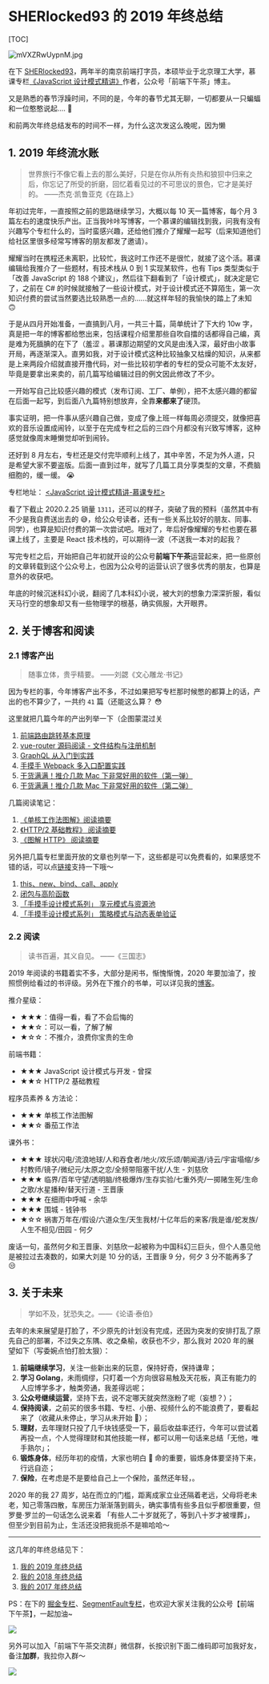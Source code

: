 # SHERlocked93 的 2019 年终总结

[TOC]

![mVXZRwUypnM.jpg](https://i.loli.net/2020/02/26/y7do8CpFHrhgUt4.jpg)

在下 [SHERlocked93](https://github.com/SHERlocked93/blog)，两年半的南京前端打字员，本硕毕业于北京理工大学，慕课专栏[《JavaScript 设计模式精讲》](https://www.imooc.com/read/38)作者，公众号「前端下午茶」博主。

又是熟悉的春节浮躁时间，不同的是，今年的春节尤其无聊，一切都要从一只蝙蝠和一位憨憨说起.... 🤭

和前两次年终总结发布的时间不一样，为什么这次发这么晚呢，因为懒

## 1. 2019 年终流水账

> 世界旅行不像它看上去的那么美好，只是在你从所有炎热和狼狈中归来之后，你忘记了所受的折磨，回忆着看见过的不可思议的景色，它才是美好的。 ——杰克·凯鲁亚克《在路上》

年初过完年，一直按照之前的思路继续学习，大概以每 10 天一篇博客，每个月 3 篇左右的速度快乐产出。正当我咔咔写博客，一个慕课的编辑找到我，问我有没有兴趣写个专栏什么的，当时蛮感兴趣，还给他们推介了耀耀一起写（后来知道他们给社区里很多经常写博客的朋友都发了邀请）。

耀耀当时在携程还未离职，比较忙，我这时工作还不是很忙，就接了这个活。慕课编辑给我推介了一些题材，有技术栈从 0 到 1 实现某软件，也有 Tips 类型类似于「改善 JavaScript 的 188 个建议」，然后往下翻看到了「设计模式」，就决定是它了，之前在 C# 的时候就接触了一些设计模式，对于设计模式还不算陌生，第一次知识付费的尝试当然要选比较熟悉一点的......就这样年轻的我愉快的踏上了未知 🙃

于是从四月开始准备，一直搞到八月，一共三十篇，简单统计了下大约 10w 字，真是把一年的博客都给憋出来，包括课程介绍里那些自吹自擂的话都得自己编，真是难为死腼腆的在下了（羞涩 。慕课那边期望的文风是由浅入深，最好由小故事开局，再逐渐深入。直男如我，对于设计模式这种比较抽象又枯燥的知识，从来都是上来两段介绍就直接开撸代码，对一些比较初学者的专栏的受众可能不太友好，毕竟是要拿出来卖的，前几篇写给编辑过目的例文因此修改了不少。

一开始写自己比较感兴趣的模式（发布订阅、工厂、单例），把不太感兴趣的都留在后面一起写，到后面八九篇特别想放弃，全靠**来都来了**硬顶。 

事实证明，把一件事从感兴趣自己做，变成了像上班一样每周必须提交，就像把喜欢的音乐设置成闹铃，以至于在完成专栏之后的三四个月都没有兴致写博客，这种感觉就像周末睡懒觉却听到闹铃。

还好到 8 月左右，专栏还是交付完毕顺利上线了，其中辛苦，不足为外人道，只是希望大家不要盗版。后面一直到过年，就写了几篇工具分享类型的文章，不费脑细胞的，缓一缓。 😭

专栏地址： [<JavaScript 设计模式精讲\-慕课专栏>](https://www.imooc.com/read/38#new_header) 

看了下截止 2020.2.25 销量 `1311`，还可以的样子，突破了我的预料（虽然其中有不少是我自费送出去的 😅，给公众号读者，还有一些关系比较好的朋友、同事、同学），也算是知识付费的第一次尝试吧。哦对了，年后好像耀耀的专栏也要在慕课上线了，主要是 React 技术栈的，可以期待一波（不送我一本对的起我？

写完专栏之后，开始把自己年初就开设的公众号**前端下午茶**运营起来，把一些原创的文章转载到这个公众号上，也因为公众号的运营认识了很多优秀的朋友，也算是意外的收获吧。

年底的时候沉迷科幻小说，翻阅了几本科幻小说，被大刘的想象力深深折服，看似天马行空的想象却又有一些物理学的根基，确实佩服，大开眼界。

## 2. 关于博客和阅读

### 2.1 博客产出

> 随事立体，贵乎精要。  ——刘勰《文心雕龙·书记》

因为专栏的事，今年博客产出不多，不过如果把写专栏那时候憋的都算上的话，产出的也不算少了，一共约 `41` 篇（还能这么算？ 😳

这里就把几篇今年的产出列举一下（企图蒙混过关

1. [前端路由跳转基本原理](https://juejin.im/post/5c52da9ee51d45221f242804)
2. [vue\-router 源码阅读 \- 文件结构与注册机制](https://juejin.im/post/5c7160d46fb9a049d236ae79)
3. [GraphQL 从入门到实践](https://juejin.im/post/5c87b1776fb9a049ac7a0247)
4. [手摸手 Webpack 多入口配置实践](https://juejin.im/post/5d7763a3f265da03c34c25ab)
5. [干货满满！推介几款 Mac 下非常好用的软件（第一弹）](https://juejin.im/post/5de664e5f265da33b82bcfce)
6. [干货满满！推介几款 Mac 下非常好用的软件（第二弹）](https://juejin.im/post/5e037fe2518825123f0c70cb)

几篇阅读笔记：

1. [《单核工作法图解》阅读摘要](https://juejin.im/post/5ccbaa2be51d456e671c7e55)
2. [《HTTP/2 基础教程》 阅读摘要](https://juejin.im/post/5cb54286e51d456e235d9be6)
3. [《图解 HTTP》 阅读摘要](https://juejin.im/post/5c938812e51d4539fc2d61a5)

另外把几篇专栏里面开放的文章也列举一下，这些都是可以免费看的，如果感觉不错的话，可以点[链接](https://www.imooc.com/read/38)支持一下哦～

1. [this、new、bind、call、apply](https://www.imooc.com/read/38/article/477)
2. [闭包与高阶函数](https://www.imooc.com/read/38/article/478)
3. [「手摸手设计模式系列」 享元模式与资源池](https://juejin.im/post/5d5b913f6fb9a06acf2b5cf2)
4. [「手摸手设计模式系列」 策略模式与动态表单验证](https://juejin.im/post/5d5ca0286fb9a06b317b64e7)

###  2.2 阅读

> 读书百遍，其义自见。 ——《三国志》

2019 年阅读的书籍着实不多，大部分是闲书，惭愧惭愧，2020 年要加油了，按照惯例给看过的书评级。另外在下推介的书单，可以详见我的[博客](https://github.com/SHERlocked93/blog)。

推介星级：

* ★★★：值得一看，看了不会后悔的
* ★★☆：可以一看，了解了解
* ★☆☆：不推介，浪费你宝贵的生命

前端书籍：

- ★★★ JavaScript 设计模式与开发 - 曾探
- ★★☆ HTTP/2 基础教程

程序员素养 & 方法论：

* ★★★ 单核工作法图解
* ★★☆ 番茄工作法

课外书：

-  ★★★ 球状闪电/流浪地球/人和吞食者/地火/欢乐颂/朝闻道/诗云/宇宙塌缩/乡村教师/镜子/微纪元/太原之恋/全频带阻塞干扰/人生 - 刘慈欣
-  ★★★ 临界/百年守望/透明脑/终极爆炸/生存实验/七重外壳/一掷赌生死/生命之歌/水星播种/替天行道 - 王晋康
-  ★★★ 在细雨中呼喊 - 余华
-  ★★★ 围城 - 钱钟书
-  ★☆☆ 祸害万年在/假设/六道众生/天生我材/十亿年后的来客/我是谁/蛇发族/人生不相见/田园 - 何夕

废话一句，虽然何夕和王晋康、刘慈欣一起被称为中国科幻三巨头，但个人愚见他是被拉过去凑数的，如果大刘是 10 分的话，王晋康 9 分，何夕 3 分不能再多了 😒

## 3. 关于未来

> 学如不及，犹恐失之。——《论语·泰伯》

去年的未来展望是打脸了，不少原先的计划没有完成，还因为突发的安排打乱了原先自己的部署，不过失之东隅、收之桑榆，收获也不少，那么我对 2020 年的展望如下（写委婉点怕打脸太狠）：

1. **前端继续学习**，关注一些新出来的玩意，保持好奇，保持谦卑；
2. **学习 Golang**，未雨绸缪，只盯着一个方向很容易触及天花板，真正有能力的人应博学多才，触类旁通，我差得远呢；
3. **公众号继续运营**，坚持下去，说不定哪天就突然涨粉了呢（妄想？）；
4. **保持阅读**，之前买的很多书籍、专栏、小册、视频什么的不能浪费了，要看起来了（收藏从未停止，学习从未开始 🤪）；
5. **理财**，去年理财只投了几千块钱感受一下，最后收益率还行，今年可以尝试着再投一点，个人觉得理财和其他技能一样，都可以用一句话来总结「无他，唯手熟尔」；
6. **锻炼身体**，经历年初的疫情，大家也明白 🐶 命的重要，锻炼身体要坚持下来，行远自迩；
7. **保险**，在考虑是不是要给自己上一个保险，虽然还年轻，。

2020 年的我 27 周岁，站在而立的门槛，距离成家立业还隔着老远，父母将老未老，知己零落四散，车房压力渐渐落到肩头，确实事情有些多且似乎都很重要，但罗曼·罗兰的一句话怎么说来着 「有些人二十岁就死了，等到八十岁才被埋葬」，但至少到目前为止，生活还没把我扼杀不是嘛哈哈～



---

这几年的年终总结见下：

1.  [我的 2019 年终总结](https://juejin.im/post/5e55ca3e6fb9a07c820fab8a)
2.  [我的 2018 年终总结](https://juejin.im/post/5c49a9326fb9a049e063b284)
2.  [我的 2017 年终总结](https://segmentfault.com/a/1190000013289875)

PS：在下的 [掘金专栏](https://juejin.im/user/5962fe1d6fb9a06bac5b9899/posts)、[SegmentFault专栏](https://segmentfault.com/blog/sherlocked93)，也欢迎大家关注我的公众号【前端下午茶】，一起加油~

![](https://i.loli.net/2019/05/31/5cf08a479cd5d75372.jpg)

另外可以加入「前端下午茶交流群」微信群，长按识别下面二维码即可加我好友，备注**加群**，我拉你入群～

![](https://i.loli.net/2019/07/13/5d2986f77e9bc11533.jpg)